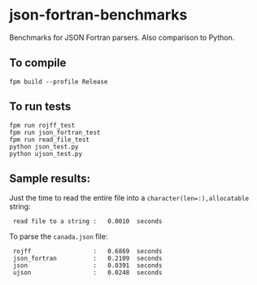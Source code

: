 # json-fortran-benchmarks
Benchmarks for JSON Fortran parsers. Also comparison to Python.

## To compile

```
fpm build --profile Release
```

## To run tests

```
fpm run rojff_test         
fpm run json_fortran_test
fpm run read_file_test
python json_test.py
python ujson_test.py
```

## Sample results:

Just the time to read the entire file into a `character(len=:),allocatable` string:
```
 read file to a string :   0.0010  seconds
```

To parse the `canada.json` file:
```
 rojff                 :   0.6869  seconds
 json_fortran          :   0.2109  seconds
 json                  :   0.0391  seconds
 ujson                 :   0.0248  seconds
```
